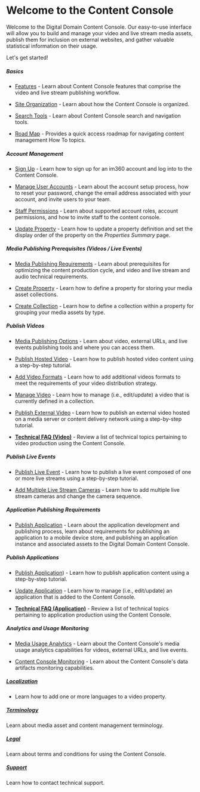 # Welcome to the Content Console

Welcome to the Digital Domain Content Console. Our easy-to-use interface will allow you to build and manage your video and live stream media assets, publish them for inclusion on external websites, and gather valuable statistical information on their usage.

Let's get started!

##### Basics

* [Features](venom\features.md) - Learn about Content Console features that comprise the video and live stream publishing workflow.

* [Site Organization](venom\siteorg.md) - Learn about how the Content Console is organized.

* [Search Tools](venom\siteorg.md) - Learn about Content Console search and navigation tools.

* [Road Map](venom\roadmap.md) - Provides a quick access roadmap for navigating content management How To topics.


##### Account Management

* [Sign Up](venom\signup.md) - Learn how to sign up for an im360 account and log into to the Content Console.

* [Manage User Accounts](venom\accountmanage.md) - Learn about the account setup process, how to reset your password, change the email address associated with your account, and invite users to your team.

* [Staff Permissions](venom\permissions.md) - Learn about supported account roles, account permissions, and how to invite staff to the content console.

* [Update Property](venom\manageproperty.md#update-property) - Learn how to update a property definition and set the display order of the property on the *Properties Summary* page.

##### Media Publishing Prerequisites (Videos / Live Events)

* [Media Publishing Requirements](venom\mediapublishrequirements.md) - Learn about prerequisites for optimizing the content production cycle, and video and live stream and audio technical requirements.

* [Create Property](venom\manageproperty.md#create-property) - Learn how to define a property for storing your media asset collections.

* [Create Collection](venom\managecollection.md#create-collection) - Learn how to define a collection within a property for grouping your media assets by type.

##### Publish Videos

* [Media Publishing Options](venom\mediapublishingoptions.md) - Learn about video, external URLs, and live events publishing tools and where you can access them.  

* [Publish Hosted Video](venom\publishhostedvideo.md) - Learn how to publish hosted video content using a step-by-step tutorial.

* [Add Video Formats](venom\addvideoformats.md) - Learn how to add additional videos formats to meet the requirements of your video distribution strategy.

* [Manage Video](venom\managevideo.md) - Learn how to manage (i.e., edit/update) a video that is currently defined in a collection.

* [Publish External Video](venom\publishexternalvideo.md) - Learn how to publish an external video hosted on a media server or content delivery network using a step-by-step tutorial.

* [**Technical FAQ (Video)**](venom\techfaqvideo.md) -  Review a list of technical topics pertaining to video production using the Content Console.

##### Publish Live Events

* [Publish Live Event](venom\publishliveevent.md) - Learn how to publish a live event composed of one or more live streams using a step-by-step tutorial.

* [Add Multiple Live Stream Cameras](venom\addcamerastreams.md) - Learn how to add multiple live stream cameras and change the camera sequence.

##### Application Publishing Requirements

* [Publish Application](venom\apppublishrequirements.md) - Learn about the application development and publishing process, learn about requirements for publishing an application to a mobile device store, and publishing an application instance and associated assets to the Digital Domain Content Console.

##### Publish Applications

* [Publish Application](venom\publishapp.md)) - Learn how to publish application content using a step-by-step tutorial.

* [Update Application](venom\manageapp.md) - Learn how to manage (i.e., edit/update) an application that is added to the Content Console.

* [**Technical FAQ (Application)**](venom\techfaqapp.md) - Review a list of technical topics pertaining to application production using the Content Console.

##### Analytics and Usage Monitoring

* [Media Usage Analytics](venom\mediausageanalytics.md) - Learn about the Content Console's media usage analytics capabilities for videos, external URLs, and live events.

* [Content Console Monitoring](venom\contentconsolemonitoring.md) - Learn about the Content Console's data artifacts monitoring capabilities.

##### [Localization](venom\localization.md)

* Learn how to add one or more languages to a video property.

##### [**Terminology**](venom\terms.md)

Learn about media asset and content management terminology.

##### [Legal](venom\legal.md)

Learn about terms and conditions for using the Content Console.

##### [**Support**](venom\support.md)

Learn how to contact technical support.
